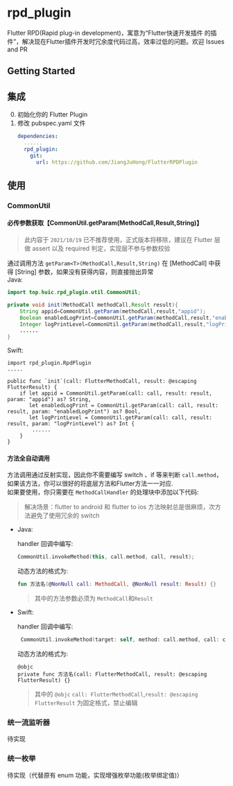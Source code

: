 # rpd_plugin

Flutter RPD(Rapid plug-in development)，寓意为“Flutter快速开发插件 的插件”，解决现在Flutter插件开发时冗余度代码过高，效率过低的问题。欢迎 Issues and PR

## Getting Started

## 集成

0. 初始化你的 Flutter Plugin
0. 修改 pubspec.yaml 文件
    ````yaml
    dependencies:
      ......
      rpd_plugin:
        git:
          url: https://github.com/JiangJuHong/FlutterRPDPlugin
    ````

## 使用

### CommonUtil

#### 必传参数获取【CommonUtil.getParam<T>(MethodCall,Result,String)】
> 此内容于 ``2021/10/19`` 已不推荐使用，正式版本将移除，建议在 Flutter 层做 assert 以及 required 判定，实现层不参与参数校验

通过调用方法 `getParam<T>(MethodCall,Result,String)` 在 \[MethodCall\] 中获得 \[String\] 参数，如果没有获得内容，则直接抛出异常  
Java:

````java
import top.huic.rpd_plugin.util.CommonUtil;

private void init(MethodCall methodCall,Result result){
    String appid=CommonUtil.getParam(methodCall,result,"appid");
    Boolean enabledLogPrint=CommonUtil.getParam(methodCall,result,"enabledLogPrint");
    Integer logPrintLevel=CommonUtil.getParam(methodCall,result,"logPrintLevel");
    ......
}
````

Swift:

````
import rpd_plugin.RpdPlugin
.....

public func `init`(call: FlutterMethodCall, result: @escaping FlutterResult) {
    if let appid = CommonUtil.getParam(call: call, result: result, param: "appid") as? String,
       let enabledLogPrint = CommonUtil.getParam(call: call, result: result, param: "enabledLogPrint") as? Bool,
       let logPrintLevel = CommonUtil.getParam(call: call, result: result, param: "logPrintLevel") as? Int {
        ......
    }
}
````

#### 方法全自动调用

方法调用通过反射实现，因此你不需要编写 switch 、if 等来判断 `call.method`，如果该方法，你可以很好的将底层方法和Flutter方法一一对应.  
如果要使用，你只需要在 `MethodCallHandler` 的处理块中添加以下代码:
> 解决场景：flutter to android 和 flutter to ios 方法映射总是很麻烦，次方法避免了使用冗余的 switch
* Java:

  handler 回调中编写:
   ````kotlin
   CommonUtil.invokeMethod(this, call.method, call, result);
   ````
  动态方法的格式为:
   ````kotlin
   fun 方法名(@NonNull call: MethodCall, @NonNull result: Result) {}
   ````
  > 其中的方法参数必须为 ```MethodCall```和``Result``
* Swift:

  handler 回调中编写:
   ```` swift
    CommonUtil.invokeMethod(target: self, method: call.method, call: call, result: result)
   ````
  动态方法的格式为:
   ````
   @objc
   private func 方法名(call: FlutterMethodCall, result: @escaping FlutterResult) {}
   ````
  > 其中的 ``@objc`` ``call: FlutterMethodCall``,``result: @escaping FlutterResult`` 为固定格式，禁止编辑
  
### 统一流监听器
待实现

### 统一枚举
待实现（代替原有 enum 功能，实现增强枚举功能(枚举绑定值)）